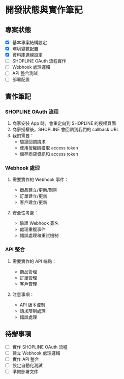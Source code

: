 # 開發狀態與實作筆記

## 專案狀態

- [x] 基本專案結構設定
- [x] 環境變數配置
- [x] 資料庫連線設定
- [ ] SHOPLINE OAuth 流程實作
- [ ] Webhook 處理邏輯
- [ ] API 整合測試
- [ ] 部署配置

## 實作筆記

### SHOPLINE OAuth 流程

1. 商家安裝 App 時，會重定向到 SHOPLINE 的授權頁面
2. 商家授權後，SHOPLINE 會回調到我們的 callback URL
3. 我們需要：
   - 驗證回調請求
   - 使用授權碼獲取 access token
   - 儲存商店資訊和 access token

### Webhook 處理

1. 需要實作的 Webhook 事件：
   - 商品建立/更新/刪除
   - 訂單建立/更新
   - 客戶建立/更新

2. 安全性考慮：
   - 驗證 Webhook 簽名
   - 處理重複事件
   - 錯誤處理和重試機制

### API 整合

1. 需要實作的 API 端點：
   - 商品管理
   - 訂單管理
   - 客戶管理

2. 注意事項：
   - API 版本控制
   - 請求限制處理
   - 錯誤處理

## 待辦事項

- [ ] 實作 SHOPLINE OAuth 流程
- [ ] 建立 Webhook 處理邏輯
- [ ] 實作 API 整合
- [ ] 設定自動化測試
- [ ] 準備部署文件 